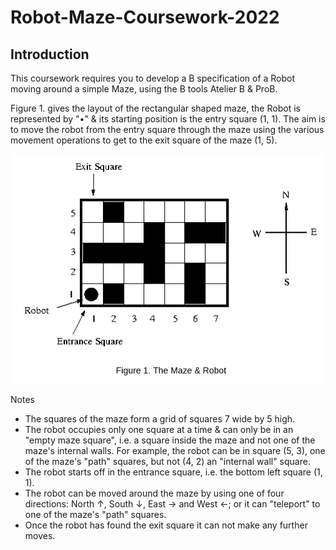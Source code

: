 # Robot-Maze-Coursework-2022
## Introduction
This coursework requires you to develop a B specification of a Robot moving around a simple Maze, using the B tools Atelier B & ProB. 

Figure 1. gives the layout of the rectangular shaped maze, the Robot is represented by "•" & its starting position is the entry square (1, 1). The aim is to move the robot from the entry square through the maze using the various movement operations to get to the exit square of the maze (1, 5). 


<img src = "https://github.com/mr-desilva/Robot-Maze-Coursework-2022/blob/main/Documentation/Figure1.PNG">


Notes
- The squares of the maze form a grid of squares 7 wide by 5 high.
- The robot occupies only one square at a time & can only be in an "empty maze square", i.e. a square inside the maze and not one of the maze's internal walls. For example, the robot can be in square (5, 3), one of the maze's "path" squares, but not (4, 2) an "internal wall" square. 
- The robot starts off in the entrance square, i.e. the bottom left square (1, 1). 
- The robot can be moved around the maze by using one of four directions: North ↑, South ↓, East → and West ←; or it can "teleport" to one of the maze's "path" squares. 
- Once the robot has found the exit square it can not make any further moves.
